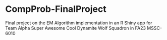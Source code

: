 # CompProb-FinalProject
Final project on the EM Algorithm implementation in an R Shiny app for Team Alpha Super Awesome Cool Dynamite Wolf Squadron in FA23 MSSC-6010

